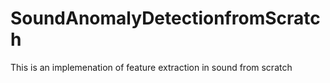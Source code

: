 # SoundAnomalyDetectionfromScratch
This is an implemenation of feature extraction in sound from scratch

